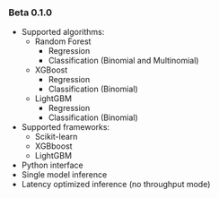 ### Beta 0.1.0
* Supported algorithms:
    * Random Forest
        * Regression
        * Classification (Binomial and Multinomial)
    * XGBoost
        * Regression
        * Classification (Binomial)
    * LightGBM
        * Regression
        * Classification (Binomial)
* Supported frameworks:
    * Scikit-learn
    * XGBboost
    * LightGBM
* Python interface
* Single model inference
* Latency optimized inference (no throughput mode)
